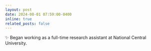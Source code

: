 ```yaml
---
layout: post
date: 2024-08-01 07:59:00-0400
inline: true
related_posts: false
---
```


:sparkles: Began working as a full-time research assistant at National Central University.
